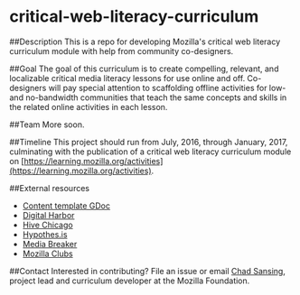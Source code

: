 # critical-web-literacy-curriculum

##Description
This is a repo for developing Mozilla's critical web literacy curriculum module with help from community co-designers.

##Goal
The goal of this curriculum is to create compelling, relevant, and localizable critical media literacy lessons for use online and off. Co-designers will pay special attention to scaffolding offline activities for low- and no-bandwidth communities that teach the same concepts and skills in the related online activities in each lesson.

##Team
More soon.

##Timeline
This project should run from July, 2016, through January, 2017, culminating with the publication of a critical web literacy curriculum module on [https://learning.mozilla.org/activities](https://learning.mozilla.org/activities).

##External resources
- [Content template GDoc](https://docs.google.com/document/d/1rr3MDOcfigcidn33LlGIN_rZg2gGyaQonPWxHfPBbMM/edit?usp=sharing)
- [Digital Harbor](http://www.digitalharbor.org/)
- [Hive Chicago](http://hivechicago.org/about/)
- [Hypothes.is](https://hypothes.is)
- [Media Breaker](http://thelamp.org/portfolio/media-breaker/)
- [Mozilla Clubs](https://learning.mozilla.org/clubs)

##Contact
Interested in contributing? File an issue or email [Chad Sansing](mailto:chad@mozillafoundation.org), project lead and curriculum developer at the Mozilla Foundation.
